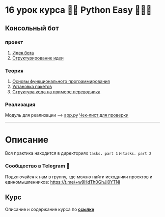 # 16 урок курса 👩‍💻 Python Easy 👨🏻‍💻

## Консольный бот

### проект

1) [Идея бота](/Plan/idea.png)
2) [Структурирование идеи](/Plan/structure.png)

### Теория

1) [Основы функционального программирования](/theory/1.1-functions.md)
2) [Установка пакетов](/theory/1.2-pip.md)
3) [Структура кода на примере переводчика](/Project/example.py)

### Реализация

Модуль для реализации --> [app.py](/Project/app.py)
[Чек-лист для проверки](/Plan/plan.md)

<hr>

# Описание

Вся практика находится в директориях `tasks. part 1` и `tasks. part 2`

### Сообщество в Telegram 👾

Подключайся к нам в группу, где можно найти исходники проектов и единомышленников: https://t.me/+w9HdTh0GhJI0YTNi

## Курс

Описание и содержание курса по **[ссылке](https://github.com/Codynodycom/python-easy-course)**
